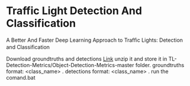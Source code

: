 # Traffic Light Detection And Classification
A Better And Faster Deep Learning Approach to Trafﬁc Lights: Detection and Classiﬁcation

Download groundtruths and detections [Link](https://drive.google.com/file/d/1KZBb6pCyMLO757g5WV_ADTFtwGaW3bT8/view?usp=sharing)
unzip it and store it in TL-Detection-Metrics/Object-Detection-Metrics-master folder.
groundtruths format: <class_name> <left> <top> <right> <bottom>.
detections format: <class_name> <confidence> <left> <top> <right> <bottom>.
run the comand.bat
 




